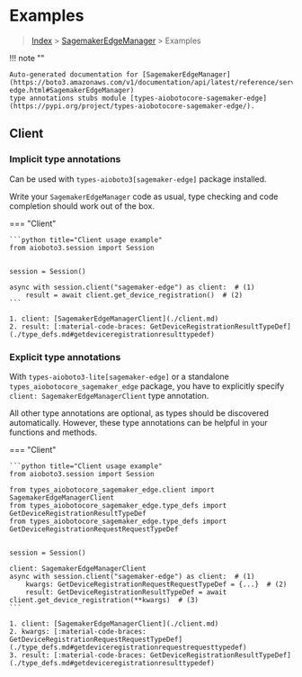 # Examples

> [Index](../README.md) > [SagemakerEdgeManager](./README.md) > Examples

!!! note ""

    Auto-generated documentation for [SagemakerEdgeManager](https://boto3.amazonaws.com/v1/documentation/api/latest/reference/services/sagemaker-edge.html#SagemakerEdgeManager)
    type annotations stubs module [types-aiobotocore-sagemaker-edge](https://pypi.org/project/types-aiobotocore-sagemaker-edge/).

## Client

### Implicit type annotations

Can be used with `types-aioboto3[sagemaker-edge]` package installed.

Write your `SagemakerEdgeManager` code as usual,
type checking and code completion should work out of the box.



=== "Client"

    ```python title="Client usage example"
    from aioboto3.session import Session


    session = Session()

    async with session.client("sagemaker-edge") as client:  # (1)
        result = await client.get_device_registration()  # (2)
    ```

    1. client: [SagemakerEdgeManagerClient](./client.md)
    2. result: [:material-code-braces: GetDeviceRegistrationResultTypeDef](./type_defs.md#getdeviceregistrationresulttypedef) 






### Explicit type annotations

With `types-aioboto3-lite[sagemaker-edge]`
or a standalone `types_aiobotocore_sagemaker_edge` package, you have to explicitly specify
`client: SagemakerEdgeManagerClient` type annotation.

All other type annotations are optional, as types should be discovered automatically.
However, these type annotations can be helpful in your functions and methods.


=== "Client"

    ```python title="Client usage example"
    from aioboto3.session import Session

    from types_aiobotocore_sagemaker_edge.client import SagemakerEdgeManagerClient
    from types_aiobotocore_sagemaker_edge.type_defs import GetDeviceRegistrationResultTypeDef
    from types_aiobotocore_sagemaker_edge.type_defs import GetDeviceRegistrationRequestRequestTypeDef


    session = Session()

    client: SagemakerEdgeManagerClient
    async with session.client("sagemaker-edge") as client:  # (1)
        kwargs: GetDeviceRegistrationRequestRequestTypeDef = {...}  # (2)
        result: GetDeviceRegistrationResultTypeDef = await client.get_device_registration(**kwargs)  # (3)
    ```

    1. client: [SagemakerEdgeManagerClient](./client.md)
    2. kwargs: [:material-code-braces: GetDeviceRegistrationRequestRequestTypeDef](./type_defs.md#getdeviceregistrationrequestrequesttypedef) 
    3. result: [:material-code-braces: GetDeviceRegistrationResultTypeDef](./type_defs.md#getdeviceregistrationresulttypedef) 






